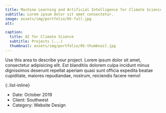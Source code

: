 ```yaml
---
title: Machine Learning and Artificial Intelligence for Climate Science
subtitle: Lorem ipsum dolor sit amet consectetur.
image: assets/img/portfolio/05-full.jpg
alt: 

caption:
  title: AI for Climate Science
  subtitle: Projects (...)
  thumbnail: assets/img/portfolio/05-thumbnail.jpg
---
```

Use this area to describe your project. Lorem ipsum dolor sit amet, consectetur adipisicing elit. Est blanditiis dolorem culpa incidunt minus dignissimos deserunt repellat aperiam quasi sunt officia expedita beatae cupiditate, maiores repudiandae, nostrum, reiciendis facere nemo!

{:.list-inline}
- Date: October 2019
- Client: Southwest
- Category: Website Design

